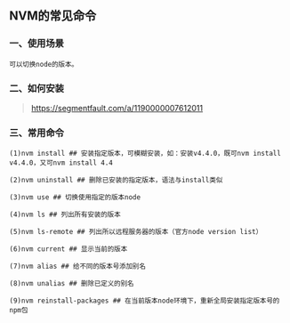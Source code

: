 ## NVM的常见命令
### 一、使用场景
    可以切换node的版本。

### 二、如何安装
>https://segmentfault.com/a/1190000007612011

### 三、常用命令
    (1)nvm install ## 安装指定版本，可模糊安装，如：安装v4.4.0，既可nvm install v4.4.0，又可nvm install 4.4

    (2)nvm uninstall ## 删除已安装的指定版本，语法与install类似

    (3)nvm use ## 切换使用指定的版本node

    (4)nvm ls ## 列出所有安装的版本

    (5)nvm ls-remote ## 列出所以远程服务器的版本（官方node version list）

    (6)nvm current ## 显示当前的版本

    (7)nvm alias ## 给不同的版本号添加别名

    (8)nvm unalias ## 删除已定义的别名

    (9)nvm reinstall-packages ## 在当前版本node环境下，重新全局安装指定版本号的npm包